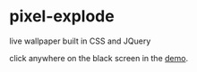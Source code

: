# pixel-explode
live wallpaper built in CSS and JQuery

click anywhere on the black screen in the [demo](https://maddumajohnerick.github.io/pixel-explode/examples/).
